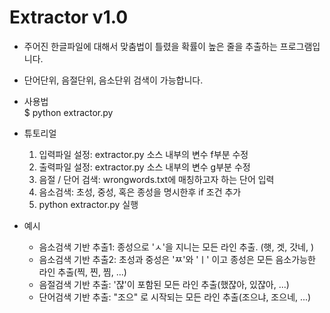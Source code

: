 # Extractor v1.0 

* 주어진 한글파일에 대해서 맞춤법이 틀렸을 확률이 높은 줄을 추출하는 프로그램입니다.
* 단어단위, 음절단위, 음소단위 검색이 가능합니다.
* 사용법  
  $ python extractor.py

* 튜토리얼
  1. 입력파일 설정: extractor.py 소스 내부의 변수 f부분 수정
  2. 출력파일 설정: extractor.py 소스 내부의 변수 g부분 수정
  3. 음절 / 단어 검색: wrongwords.txt에 매칭하고자 하는 단어 입력
  4. 음소검색: 초성, 중성, 혹은 종성을 명시한후 if 조건 추가
  5. python extractor.py 실행

* 예시
  * 음소검색 기반 추출1: 종성으로 'ㅅ'을 지니는 모든 라인 추출. (햇, 겟, 갓네, )
  * 음소검색 기반 추출2: 초성과 중성은 'ㅉ'와 'ㅣ' 이고 종성은 모든 음소가능한 라인 추출(찍, 찐, 찜, ...)
  * 음절검색 기반 추출: '쟎'이 포함된 모든 라인 추출(했쟎아, 있쟎아, ...)
  * 단어검색 기반 추출: "조으" 로 시작되는 모든 라인 추출(조으냐, 조으네, ...)
